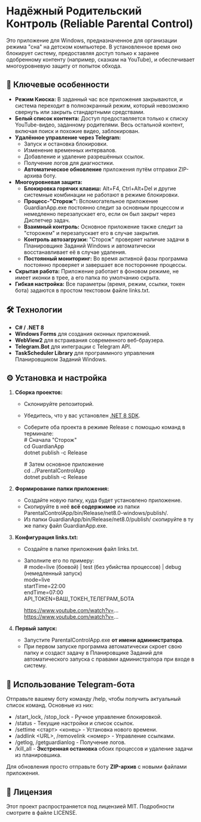 # **Надёжный Родительский Контроль (Reliable Parental Control)**

Это приложение для Windows, предназначенное для организации режима "сна" на детском компьютере. В установленное время оно блокирует систему, предоставляя доступ только к заранее одобренному контенту (например, сказкам на YouTube), и обеспечивает многоуровневую защиту от попыток обхода.

## **🚀 Ключевые особенности**

* **Режим Киоска:** В заданный час все приложения закрываются, и система переходит в полноэкранный режим, который невозможно свернуть или закрыть стандартными средствами.  
* **Белый список контента:** Доступ предоставляется только к списку YouTube-видео, заданному родителями. Весь остальной контент, включая поиск и похожие видео, заблокирован.  
* **Удалённое управление через Telegram:**  
  * Запуск и остановка блокировки.  
  * Изменение временных интервалов.  
  * Добавление и удаление разрешённых ссылок.  
  * Получение логов для диагностики.  
  * **Автоматическое обновление** приложения путём отправки ZIP-архива боту.  
* **Многоуровневая защита:**  
  * **Блокировка горячих клавиш:** Alt+F4, Ctrl+Alt+Del и другие системные комбинации не работают в режиме блокировки.  
  * **Процесс-"Сторож":** Вспомогательное приложение GuardianApp.exe постоянно следит за основным процессом и немедленно перезапускает его, если он был закрыт через Диспетчер задач.  
  * **Взаимный контроль:** Основное приложение также следит за "сторожем" и перезапускает его в случае закрытия.  
  * **Контроль автозагрузки:** "Сторож" проверяет наличие задачи в Планировщике Заданий Windows и автоматически восстанавливает её в случае удаления.  
  * **Постоянный мониторинг:** Во время активной фазы программа постоянно проверяет и завершает все посторонние процессы.  
* **Скрытая работа:** Приложение работает в фоновом режиме, не имеет иконки в трее, а его папка по умолчанию скрыта.  
* **Гибкая настройка:** Все параметры (время, режим, ссылки, токен бота) задаются в простом текстовом файле links.txt.

## **🛠️ Технологии**

* **C\# / .NET 8**  
* **Windows Forms** для создания оконных приложений.  
* **WebView2** для встраивания современного веб\-браузера.  
* **Telegram.Bot** для интеграции с Telegram API.  
* **TaskScheduler Library** для программного управления Планировщиком Заданий Windows.

## **⚙️ Установка и настройка**

1. **Сборка проектов:**  
   * Склонируйте репозиторий.  
   * Убедитесь, что у вас установлен [.NET 8 SDK](https://dotnet.microsoft.com/download/dotnet/8.0).  
   * Соберите оба проекта в режиме Release с помощью команд в терминале:  
     \# Сначала "Сторож"  
     cd GuardianApp  
     dotnet publish \-c Release

     \# Затем основное приложение  
     cd ../ParentalControlApp  
     dotnet publish \-c Release

2. **Формирование папки приложения:**  
   * Создайте новую папку, куда будет установлено приложение.  
   * Скопируйте в неё **всё содержимое** из папки ParentalControlApp/bin/Release/net8.0-windows/publish/.  
   * Из папки GuardianApp/bin/Release/net8.0/publish/ скопируйте в ту же папку файл GuardianApp.exe.  
3. **Конфигурация links.txt:**  
   * Создайте в папке приложения файл links.txt.  
   * Заполните его по примеру:  
     \# mode=live (боевой) | test (без убийства процессов) | debug (немедленный запуск)  
     mode=live  
     startTime=22:00  
     endTime=07:00  
     API\_TOKEN=ВАШ\_ТОКЕН\_ТЕЛЕГРАМ\_БОТА

     https://www.youtube.com/watch?v=...  
     https://www.youtube.com/watch?v=...

4. **Первый запуск:**  
   * Запустите ParentalControlApp.exe **от имени администратора**.  
   * При первом запуске программа автоматически скроет свою папку и создаст задачу в Планировщике Заданий для автоматического запуска с правами администратора при входе в систему.

## **📲 Использование Telegram-бота**

Отправьте вашему боту команду /help, чтобы получить актуальный список команд. Основные из них:

* /start\_lock, /stop\_lock \- Ручное управление блокировкой.  
* /status \- Текущие настройки и список ссылок.  
* /settime \<старт\> \<конец\> \- Установка нового времени.  
* /addlink \<URL\>, /removelink \<номер\> \- Управление ссылками.  
* /getlog, /getguardianlog \- Получение логов.  
* /kill\_all \- **Экстренная остановка** обоих процессов и удаление задачи из планировшика.

Для обновления просто отправьте боту **ZIP-архив** с новыми файлами приложения.

## **📄 Лицензия**

Этот проект распространяется под лицензией MIT. Подробности смотрите в файле LICENSE.